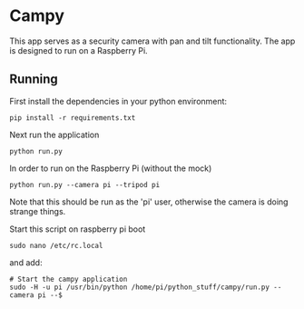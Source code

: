 # Campy

This app serves as a security camera with pan and tilt functionality.
The app is designed to run on a Raspberry Pi.

## Running

First install the dependencies in your python environment:

    pip install -r requirements.txt
    
Next run the application
    
    python run.py
    
In order to run on the Raspberry Pi (without the mock)
    
    python run.py --camera pi --tripod pi
    
Note that this should be run as the 'pi' user, otherwise the camera is doing strange things.
    
Start this script on raspberry pi boot

    sudo nano /etc/rc.local

and add:

    # Start the campy application
    sudo -H -u pi /usr/bin/python /home/pi/python_stuff/campy/run.py --camera pi --$
